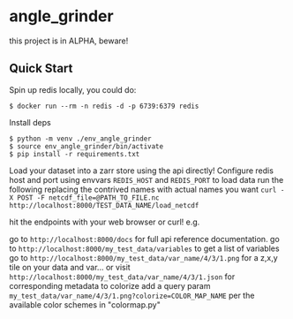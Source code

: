 # angle_grinder

this project is in ALPHA, beware!

## Quick Start

Spin up redis locally, you could do:
```
$ docker run --rm -n redis -d -p 6739:6379 redis
```

Install deps
```
$ python -m venv ./env_angle_grinder
$ source env_angle_grinder/bin/activate
$ pip install -r requirements.txt
```

Load your dataset into a zarr store using the api directly!  Configure redis host and port using envvars `REDIS_HOST` and `REDIS_PORT`
to load data run the following replacing the contrived names with actual names you want
`curl -X POST -F netcdf_file=@PATH_TO_FILE.nc  http://localhost:8000/TEST_DATA_NAME/load_netcdf`

hit the endpoints with your web browser or curl!
e.g.

go to `http://localhost:8000/docs` for full api reference documentation.
go to `http://localhost:8000/my_test_data/variables` to get a list of variables
go to `http://localhost:8000/my_test_data/var_name/4/3/1.png` for a z,x,y tile on your data and var... or visit `http://localhost:8000/my_test_data/var_name/4/3/1.json` for corresponding metadata
to colorize add a query param `my_test_data/var_name/4/3/1.png?colorize=COLOR_MAP_NAME` per the available color schemes in "colormap.py"


